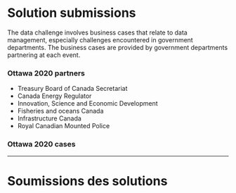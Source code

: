 # Solution submissions

The data challenge involves business cases that relate to data management, especially challenges encountered in government departments. The business cases are provided by government departments partnering at each event. 

### Ottawa 2020 partners
- Treasury Board of Canada Secretariat
- Canada Energy Regulator
- Innovation, Science and Economic Development
- Fisheries and oceans Canada
- Infrastructure Canada
- Royal Canadian Mounted Police

### Ottawa 2020 cases

---

# Soumissions des solutions
